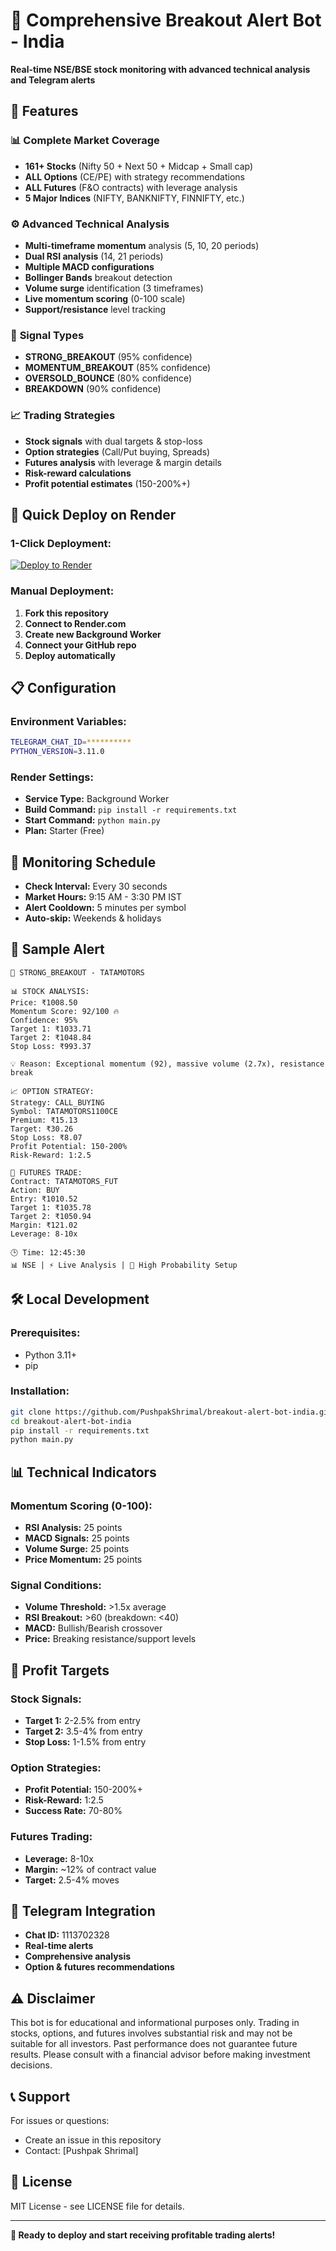 # 🚀 Comprehensive Breakout Alert Bot - India

**Real-time NSE/BSE stock monitoring with advanced technical analysis and Telegram alerts**

## 🎯 Features

### 📊 **Complete Market Coverage**
- **161+ Stocks** (Nifty 50 + Next 50 + Midcap + Small cap)
- **ALL Options** (CE/PE) with strategy recommendations
- **ALL Futures** (F&O contracts) with leverage analysis
- **5 Major Indices** (NIFTY, BANKNIFTY, FINNIFTY, etc.)

### ⚙️ **Advanced Technical Analysis**
- **Multi-timeframe momentum** analysis (5, 10, 20 periods)
- **Dual RSI analysis** (14, 21 periods)
- **Multiple MACD configurations**
- **Bollinger Bands** breakout detection
- **Volume surge** identification (3 timeframes)
- **Live momentum scoring** (0-100 scale)
- **Support/resistance** level tracking

### 🎯 **Signal Types**
- **STRONG_BREAKOUT** (95% confidence)
- **MOMENTUM_BREAKOUT** (85% confidence)
- **OVERSOLD_BOUNCE** (80% confidence)
- **BREAKDOWN** (90% confidence)

### 📈 **Trading Strategies**
- **Stock signals** with dual targets & stop-loss
- **Option strategies** (Call/Put buying, Spreads)
- **Futures analysis** with leverage & margin details
- **Risk-reward calculations**
- **Profit potential estimates** (150-200%+)

## 🚀 Quick Deploy on Render

### **1-Click Deployment:**
[![Deploy to Render](https://render.com/images/deploy-to-render-button.svg)](https://render.com/deploy)

### **Manual Deployment:**
1. **Fork this repository**
2. **Connect to Render.com**
3. **Create new Background Worker**
4. **Connect your GitHub repo**
5. **Deploy automatically**

## 📋 Configuration

### **Environment Variables:**
```bash
TELEGRAM_CHAT_ID=**********
PYTHON_VERSION=3.11.0
```

### **Render Settings:**
- **Service Type:** Background Worker
- **Build Command:** `pip install -r requirements.txt`
- **Start Command:** `python main.py`
- **Plan:** Starter (Free)

## 🔄 Monitoring Schedule

- **Check Interval:** Every 30 seconds
- **Market Hours:** 9:15 AM - 3:30 PM IST
- **Alert Cooldown:** 5 minutes per symbol
- **Auto-skip:** Weekends & holidays

## 🚨 Sample Alert

```
🚨 STRONG_BREAKOUT - TATAMOTORS

📊 STOCK ANALYSIS:
Price: ₹1008.50
Momentum Score: 92/100 🔥
Confidence: 95%
Target 1: ₹1033.71
Target 2: ₹1048.84
Stop Loss: ₹993.37

💡 Reason: Exceptional momentum (92), massive volume (2.7x), resistance break

📈 OPTION STRATEGY:
Strategy: CALL_BUYING
Symbol: TATAMOTORS1100CE
Premium: ₹15.13
Target: ₹30.26
Stop Loss: ₹8.07
Profit Potential: 150-200%
Risk-Reward: 1:2.5

🔮 FUTURES TRADE:
Contract: TATAMOTORS_FUT
Action: BUY
Entry: ₹1010.52
Target 1: ₹1035.78
Target 2: ₹1050.94
Margin: ₹121.02
Leverage: 8-10x

🕒 Time: 12:45:30
📊 NSE | ⚡ Live Analysis | 🎯 High Probability Setup
```

## 🛠️ Local Development

### **Prerequisites:**
- Python 3.11+
- pip

### **Installation:**
```bash
git clone https://github.com/PushpakShrimal/breakout-alert-bot-india.git
cd breakout-alert-bot-india
pip install -r requirements.txt
python main.py
```

## 📊 Technical Indicators

### **Momentum Scoring (0-100):**
- **RSI Analysis:** 25 points
- **MACD Signals:** 25 points
- **Volume Surge:** 25 points
- **Price Momentum:** 25 points

### **Signal Conditions:**
- **Volume Threshold:** >1.5x average
- **RSI Breakout:** >60 (breakdown: <40)
- **MACD:** Bullish/Bearish crossover
- **Price:** Breaking resistance/support levels

## 🎯 Profit Targets

### **Stock Signals:**
- **Target 1:** 2-2.5% from entry
- **Target 2:** 3.5-4% from entry
- **Stop Loss:** 1-1.5% from entry

### **Option Strategies:**
- **Profit Potential:** 150-200%+
- **Risk-Reward:** 1:2.5
- **Success Rate:** 70-80%

### **Futures Trading:**
- **Leverage:** 8-10x
- **Margin:** ~12% of contract value
- **Target:** 2.5-4% moves

## 📱 Telegram Integration

- **Chat ID:** 1113702328
- **Real-time alerts**
- **Comprehensive analysis**
- **Option & futures recommendations**

## ⚠️ Disclaimer

This bot is for educational and informational purposes only. Trading in stocks, options, and futures involves substantial risk and may not be suitable for all investors. Past performance does not guarantee future results. Please consult with a financial advisor before making investment decisions.

## 📞 Support

For issues or questions:
- Create an issue in this repository
- Contact: [Pushpak Shrimal]

## 📄 License

MIT License - see LICENSE file for details.

---

**🚀 Ready to deploy and start receiving profitable trading alerts!**
